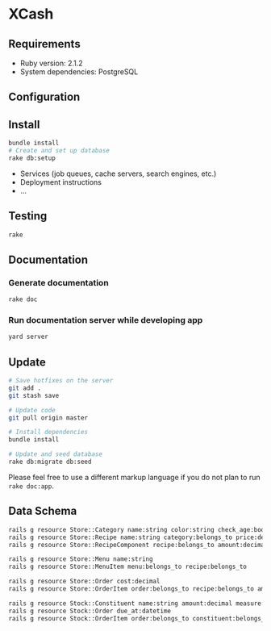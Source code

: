 # XCash

## Requirements

* Ruby version: 2.1.2
* System dependencies: PostgreSQL

## Configuration

## Install

```bash
bundle install
# Create and set up database
rake db:setup
```

* Services (job queues, cache servers, search engines, etc.)
* Deployment instructions
* ...

## Testing

```bash
rake
```

## Documentation

### Generate documentation

```bash
rake doc
```

### Run documentation server while developing app

```bash
yard server
```

## Update

```bash
# Save hotfixes on the server
git add .
git stash save

# Update code
git pull origin master

# Install dependencies
bundle install

# Update and seed database
rake db:migrate db:seed
```

Please feel free to use a different markup language if you do not plan to run `rake doc:app`.

## Data Schema

```bash
rails g resource Store::Category name:string color:string check_age:boolean show_recipe:boolean parent:belongs_to lft:integer rgt:integer depth:integer
rails g resource Store::Recipe name:string category:belongs_to price:decimal color:string check_age:boolean show_recipe:boolean
rails g resource Store::RecipeComponent recipe:belongs_to amount:decimal measure:string constituent:belongs_to

rails g resource Store::Menu name:string 
rails g resource Store::MenuItem menu:belongs_to recipe:belongs_to

rails g resource Store::Order cost:decimal
rails g resource Store::OrderItem order:belongs_to recipe:belongs_to amount:integer cost:decimal

rails g resource Stock::Constituent name:string amount:decimal measure:string
rails g resource Stock::Order due_at:datetime
rails g resource Stock::OrderItem order:belongs_to constituent:belongs_to amount:decimal measure:string
```
